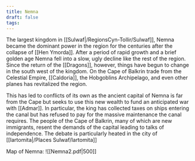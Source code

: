 ```yaml
---
title: Nemna
draft: false
tags:
---
```

The largest kingdom in [[Sulwaf|/RegionsCyn-Tollir/Sulwaf]], Nemna became the dominant power in the region for the centuries after the collapse of [[Hen Ymorda]]. After a period of rapid growth and a brief golden age Nemna fell into a slow, ugly decline like the rest of the region. Since the return of the [[Dragons]], however, things have begun to change in the south west of the kingdom. On the Cape of Balkrin trade from the Celestial Empire, [[Caldoria]], the Hobgoblins Archipelago, and even other planes has revitalized the region. 

This has led to conflicts of its own as the ancient capital of Nemna is far from the Cape but seeks to use this new wealth to fund an anticipated war with [[Admar]]. In particular, the king has collected taxes on ships entering the canal but has refused to pay for the massive maintenance the canal requires. The people of the Cape of Balkrin, many of which are new immigrants, resent the demands of the capital leading to talks of independence. The debate is particularly heated in the city of [[Iartomita|/Places Sulwaf/Iartomita]]

Map of Nemna: 
![[Nemna2.pdf|500]]
